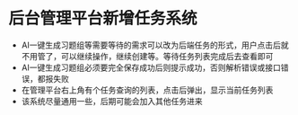 # 后台管理平台新增任务系统
- AI一键生成习题组等需要等待的需求可以改为后端任务的形式，用户点击后就不用管了，可以继续操作，继续创建等。等待任务列表完成后去查看即可
- AI一键生成习题组必须要完全保存成功后则提示成功，否则解析错误或接口错误，都报失败
- 在管理平台右上角有个任务查询的列表，点击后弹出，显示当前任务列表
- 该系统尽量通用一些，后期可能会加入其他任务进来